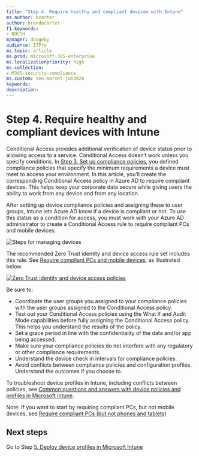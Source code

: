 ```yaml
---
title: "Step 4. Require healthy and compliant devices with Intune"
ms.author: bcarter
author: brendacarter
f1.keywords:
- NOCSH
manager: dougeby
audience: ITPro
ms.topic: article
ms.prod: microsoft-365-enterprise
ms.localizationpriority: high
ms.collection:
- M365-security-compliance
ms.custom: seo-marvel-jun2020
keywords: 
description: 
---
```


# Step 4. Require healthy and compliant devices with Intune

Conditional Access provides additional verification of device status prior to allowing access to a service. Conditional Access doesn’t work unless you specify conditions. In [Step 3. Set up compliance policies](manage-devices-with-intune-compliance-policies.md), you defined compliance policies that specify the minimum requirements a device must meet to access your environment. In this article, you’ll create the corresponding Conditional Access policy in Azure AD to require compliant devices. This helps keep your corporate data secure while giving users the ability to work from any device and from any location.

After setting up device compliance policies and assigning these to user groups, Intune lets Azure AD know if a device is compliant or not. To use this status as a condition for access, you must work with your Azure AD administrator to create a Conditional Access rule to require compliant PCs and mobile devices.


![Steps for managing devices](../media/devices/intune-mdm-step-3.png#lightbox)

The recommended Zero Trust identity and device access rule set includes this rule. See [Require compliant PCs and mobile devices](../security/office-365-security/identity-access-policies.md#require-compliant-pcs-and-mobile-devices), as illustrated below.


[![Zero Trust identity and device access policies](../media/devices/identity-device-require-compliance.png#lightbox)](https://github.com/MicrosoftDocs/microsoft-365-docs/raw/public/microsoft-365/media/devices/identity-device-require-compliance.png)



Be sure to:
- Coordinate the user groups you assigned to your compliance policies with the user groups assigned to the Conditional Access policy.
- Test out your Conditional Access policies using the What If and Audit Mode capabilities before fully assigning the Conditional Access policy. This helps you understand the results of the policy.
- Set a grace period in line with the confidentiality of the data and/or app being accessed. 
- Make sure your compliance policies do not interfere with any regulatory or other compliance requirements. 
- Understand the device check in intervals for compliance policies.
- Avoid conflicts between compliance policies and configuration profiles. Understand the outcomes if you choose to.

To troubleshoot device profiles in Intune, including conflicts between policies, see [Common questions and answers with device policies and profiles in Microsoft Intune](/mem/intune/configuration/device-profile-troubleshoot).

Note: If you want to start by requiring compliant PCs, but not mobile devices, see [Require compliant PCs (but not phones and tablets)](../security/office-365-security/identity-access-policies.md) 

## Next steps

Go to Step [5. Deploy device profiles in Microsoft Intune](manage-devices-with-intune-configuration-profiles.md)
